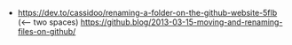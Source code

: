 * https://dev.to/cassidoo/renaming-a-folder-on-the-github-website-5flb (<-- two spaces)
  https://github.blog/2013-03-15-moving-and-renaming-files-on-github/
